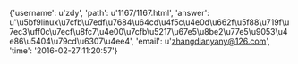 {'username': u'zdy', 'path': u'1167/1167.html', 'answer': u'\u5bf9linux\u7cfb\u7edf\u7684\u64cd\u4f5c\u4e0d\u662f\u5f88\u719f\u7ec3\uff0c\u7ecf\u8fc7\u4e00\u7cfb\u5217\u67e5\u8be2\u77e5\u9053\u4e86\u5404\u79cd\u6307\u4ee4', 'email': u'zhangdianyany@126.com', 'time': '2016-02-27:11:20:57'}